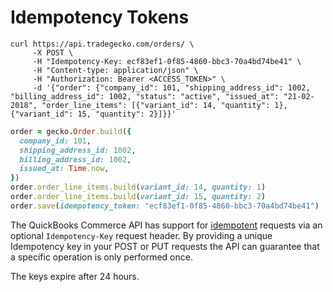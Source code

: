 # Idempotency Tokens

```shell
curl https://api.tradegecko.com/orders/ \
     -X POST \
     -H "Idempotency-Key: ecf83ef1-0f85-4860-bbc3-70a4bd74be41" \
     -H "Content-type: application/json" \
     -H "Authorization: Bearer <ACCESS_TOKEN>" \
     -d '{"order": {"company_id": 101, "shipping_address_id": 1002, "billing_address_id": 1002, "status": "active", "issued_at": "21-02-2018", "order_line_items": [{"variant_id": 14, "quantity": 1}, {"variant_id": 15, "quantity": 2}]}}'
```

```ruby
order = gecko.Order.build({
  company_id: 101,
  shipping_address_id: 1002,
  billing_address_id: 1002,
  issued_at: Time.now,
})
order.order_line_items.build(variant_id: 14, quantity: 1)
order.order_line_items.build(variant_id: 15, quantity: 2)
order.save(idempotency_token: "ecf83ef1-0f85-4860-bbc3-70a4bd74be41")
```


The QuickBooks Commerce API has support for [idempotent](https://en.wikipedia.org/wiki/Idempotence) 
requests via an optional `Idempotency-Key` request header.
By providing a unique Idempotency key in your POST or PUT requests the API can 
guarantee that a specific operation is only performed once.

The keys expire after 24 hours.
